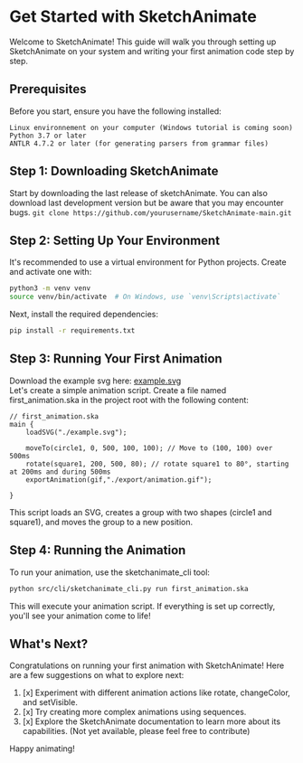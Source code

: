 # Get Started with SketchAnimate

Welcome to SketchAnimate! This guide will walk you through setting up SketchAnimate on your system and writing your first animation code step by step.

## Prerequisites

Before you start, ensure you have the following installed:

    Linux environnement on your computer (Windows tutorial is coming soon)
    Python 3.7 or later
    ANTLR 4.7.2 or later (for generating parsers from grammar files)

## Step 1: Downloading SketchAnimate

Start by downloading the last release of sketchAnimate. 
You can also download last development version but be aware that you may encounter bugs. ```git clone https://github.com/yourusername/SketchAnimate-main.git```

## Step 2: Setting Up Your Environment

It's recommended to use a virtual environment for Python projects. Create and activate one with:

```bash
python3 -m venv venv
source venv/bin/activate  # On Windows, use `venv\Scripts\activate`
```

Next, install the required dependencies:

```bash
pip install -r requirements.txt
```

## Step 3: Running Your First Animation

Download the example svg here: [example.svg](..%2Fassets%2Fexample.svg)<br>
Let's create a simple animation script. Create a file named first_animation.ska in the project root with the following content:
```ska
// first_animation.ska
main {
    loadSVG("./example.svg");

    moveTo(circle1, 0, 500, 100, 100); // Move to (100, 100) over 500ms
    rotate(square1, 200, 500, 80); // rotate square1 to 80°, starting at 200ms and during 500ms
    exportAnimation(gif,"./export/animation.gif");

}
```

This script loads an SVG, creates a group with two shapes (circle1 and square1), and moves the group to a new position.


## Step 4: Running the Animation

To run your animation, use the sketchanimate_cli tool:

```bash
python src/cli/sketchanimate_cli.py run first_animation.ska
```

This will execute your animation script. If everything is set up correctly, you'll see your animation come to life!


## What's Next?

Congratulations on running your first animation with SketchAnimate! Here are a few suggestions on what to explore next:

1. [x] Experiment with different animation actions like rotate, changeColor, and setVisible.
2. [x] Try creating more complex animations using sequences.
3. [x] Explore the SketchAnimate documentation to learn more about its capabilities. (Not yet available, please feel free to contribute)

Happy animating!
